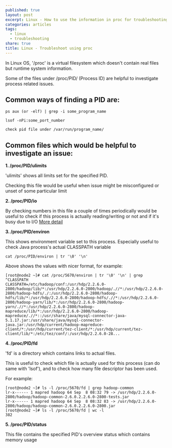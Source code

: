 ```yaml
---
published: true
layout: post
excerpt: Linux - How to use the information in proc for troubleshooting
categories: articles
tags:
  - linux
  - troubleshooting
share: true
title: Linux - Troubleshoot using proc
---
```

In Linux OS,  '/proc' is a virtual filesystem which doesn't contain real files but runtime system information.

Some of the files under /proc/PID/ (Process ID) are helpful to investigate process related issues.

## Common ways of finding a PID are:
```shell
ps aux (or -elf) | grep -i some_program_name

lsof -nPi:some_port_number

check pid file under /var/run/program_name/
```


## Common files which would be helpful to investigate an issue:

**1. /proc/PID/ulimits**

'ulimits' shows all limits set for the specified PID.

Checking this file would be useful when issue might be misconfigured or unset of some particular limit

**2. /proc/PID/io**

By checking numbers in this file a couple of times periodically would be useful to check if this process is actually reading/writing or not and if it's busy due to I/O
[More detail](http://docs.1h.com/Proc_I/O_Explained)

**3. /proc/PID/environ**

This shows environment variable set to this process.
Especially useful to check Java process's actual CLASSPATH variable

```shell
cat /proc/PID/environ | tr '\0' '\n'
```

Above shows the values with nicer format, for example:

```shell
[root@node2 ~]# cat /proc/5670/environ | tr '\0' '\n' | grep ^CLASSPATH
CLASSPATH=/etc/hadoop/conf:/usr/hdp/2.2.6.0-2800/hadoop/lib/*:/usr/hdp/2.2.6.0-2800/hadoop/.//*:/usr/hdp/2.2.6.0-2800/hadoop-hdfs/./:/usr/hdp/2.2.6.0-2800/hadoop-hdfs/lib/*:/usr/hdp/2.2.6.0-2800/hadoop-hdfs/.//*:/usr/hdp/2.2.6.0-2800/hadoop-yarn/lib/*:/usr/hdp/2.2.6.0-2800/hadoop-yarn/.//*:/usr/hdp/2.2.6.0-2800/hadoop-mapreduce/lib/*:/usr/hdp/2.2.6.0-2800/hadoop-mapreduce/.//*::/usr/share/java/mysql-connector-java-5.1.17.jar:/usr/share/java/mysql-connector-java.jar:/usr/hdp/current/hadoop-mapreduce-client/*:/usr/hdp/current/tez-client/*:/usr/hdp/current/tez-client/lib/*:/etc/tez/conf/:/usr/hdp/2.2.6.0-28...
```

**4. /proc/PID/fd**

'fd' is a directory which contains links to actual files.

This is useful to check which file is actually used for this process (can do same with 'lsof'), and to check how many file descriptor has been used.

For example:
```shell
[root@node2 ~]# ls -l /proc/5670/fd | grep hadoop-common
lr-x------ 1 mapred hadoop 64 Sep  8 08:32 79 -> /usr/hdp/2.2.6.0-2800/hadoop/hadoop-common-2.6.0.2.2.6.0-2800-tests.jar
lr-x------ 1 mapred hadoop 64 Sep  8 08:32 83 -> /usr/hdp/2.2.6.0-2800/hadoop/hadoop-common-2.6.0.2.2.6.0-2800.jar
[root@node2 ~]# ls -l /proc/5670/fd | wc -l
382
```
**5. /proc/PID/status**

This file contains the specified PID's overview status which contains memory usage
